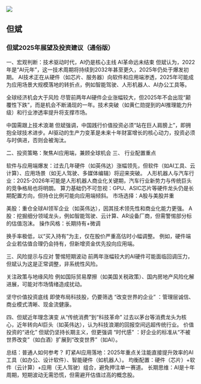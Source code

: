 
![](https://github.com/user-attachments/assets/574dfbdd-e8dc-4e6a-b45d-6828a3cccf2b)


## 但斌

### 但斌2025年展望及投资建议（通俗版）

一、宏观判断：技术驱动时代，AI仍是核心主线 AI革命远未结束
但斌认为，2022年是“AI元年”，这一技术周期将持续到2032年甚至更久，2025年仍处于爆发初期。
AI技术正在从硬件（如芯片、服务器）向软件和应用端渗透，2025年可能成为应用场景大规模落地的转折点，例如智能驾驶、人形机器人、AI办公工具等。

全球经济机会大于风险
尽管前两年AI硬件企业涨幅较大，但2025年不会出现“颠覆性下跌”，而是机会不断涌现的一年。技术突破（如黄仁勋提到的AI推理能力升级）和行业渗透率提升将支撑市场。

中国需跟上技术浪潮
但斌强调，中国践行价值投资必须“站在巨人肩膀上”，即拥抱全球技术进步。AI驱动的生产力变革是未来十年财富增长的核心动力，投资必须与时俱进，否则会被淘汰。

二、投资策略：聚焦AI应用端，兼顾全球机会
三、
行业配置重点

软件与应用端爆发：过去几年硬件（如英伟达）涨幅领先，但软件（如AI工具、云计算）、应用场景（如无人驾驶、多媒体编辑）将迎来突破。
人形机器人与汽车行业：2025-2026年可能是人形机器人商业化关键期，汽车行业新势力与传统巨头的竞争格局也将明朗。
算力基础仍不可忽视：GPU、ASIC芯片等硬件龙头仍是长期配置方向，但持仓比例可能向应用端倾斜。
市场选择：A股与美股并重

美股：重仓全球AI领军企业（如英伟达），因其技术领先性和商业化能力更强。
A股：挖掘细分领域龙头，例如智能驾驶、云计算、AR设备厂商，但需警惕部分标的估值泡沫。
操作风格：长期持有+微调

换手率极低，以“买入持有”为主，仅在股价严重高估时小幅调整。
例如，硬件端企业若估值合理仍会持有，但新增资金优先投向应用端。

三、风险提示与应对
警惕短期波动
前两年涨幅较大的AI硬件可能面临回调压力，但斌认为这是正常调整，非系统性风险。

关注政策与地缘风险
例如国际贸易摩擦（如美国关税政策）、国内房地产风险化解进展，可能对市场情绪造成扰动。

坚守价值投资底线
即使布局科技股，仍要筛选 “改变世界的企业” ：管理层诚信、商业模式清晰、现金流健康。

四、但斌近年理念演变
从“传统消费”到“科技革命”
过去以茅台等消费龙头为核心，近年转向AI巨头（如英伟达），认为科技浪潮的回报空间远超传统行业。
价值投资的“进化”
但斌仍坚持长期主义，但更强调 “时代感” ：好企业的标准从“不被世界改变”（如白酒）扩展到“改变世界”（如AI）。

总结：普通人如何参考？
盯紧AI应用落地：2025年重点关注能直接提升效率的AI工具（如办公、设计软件）、智能硬件（如机器人）。
均衡配置：硬件（芯片）+软件（云计算）+应用（无人驾驶）组合，避免押注单一赛道。
长期思维：AI是十年周期，短期波动无需恐慌，但需避开估值过高的概念股。
